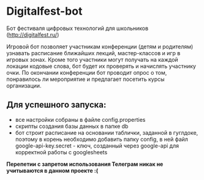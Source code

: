 # Digitalfest-bot
Бот фестиваля цифровых технологий для школьников (http://digitalfest.ru/)

Игровой бот позволяет участникам конференции (детям и родителям) узнавать расписание ближайших лекций,
мастер-классов и игр в игровых зонах. Кроме того участники могут получать на каждой локации кодовые слова, 
бот будет их проверять и начислять участнику очки.
По окончании конференции бот проводит опрос о том, понравилось ли мероприятие и предлагает посетить курсы организации.

## Для успешного запуска:
* все настройки собраны в файле config.properties
* скрипты создания базы данных в папке db
* бот строит расписание на основании таблички, заданной в гуглдоке, поэтому в корень необходимо добавить папку config, в ней файл google-api-key.secret - ключ, созданный через google-api для корректной работы с googlesheets

**Перепетии с запретом использования Телеграм никак не учитываются в данном проекте :(**
